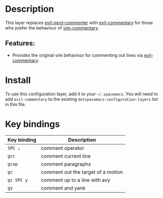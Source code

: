 # Description

This layer replaces
[evil-nerd-commenter](https://github.com/redguardtoo/evil-nerd-commenter)
with [evil-commentary](https://github.com/linktohack/evil-commentary)
for those who prefer the behaviour of
[vim-commentary](https://github.com/tpope/vim-commentary).

## Features:

-   Provides the original vim behaviour for commenting out lines via
    [evil-commentary](https://github.com/linktohack/evil-commentary).

# Install

To use this configuration layer, add it to your `~/.spacemacs`. You will
need to add `evil-commentary` to the existing
`dotspacemacs-configuration-layers` list in this file.

# Key bindings

| Key binding | Description                        |
|-------------|------------------------------------|
| `SPC ;`     | comment operator                   |
| `gcc`       | comment current line               |
| `gcap`      | comment paragraphs                 |
| `gc`        | comment out the target of a motion |
| `gc SPC y`  | comment up to a line with avy      |
| `gy`        | comment and yank                   |
